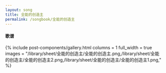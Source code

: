 ```yaml
---
layout: song
title: 全能的创造主
permalink: /songbook/全能的创造主
---
```


#### 歌谱

{% include post-components/gallery.html
    columns = 1
    full_width = true
    images = "/library/sheet/全能的创造主/全能的创造主.png,/library/sheet/全能的创造主/全能的创造主2.png,/library/sheet/全能的创造主/全能的创造主1.png,"
%}
